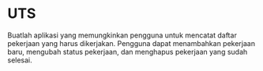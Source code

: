 # UTS
Buatlah aplikasi yang memungkinkan pengguna untuk mencatat daftar pekerjaan yang harus dikerjakan. Pengguna dapat menambahkan pekerjaan baru, mengubah status pekerjaan, dan menghapus pekerjaan yang sudah selesai.
